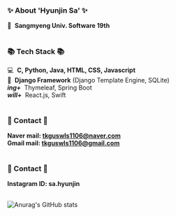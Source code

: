   ### ✨ About 'Hyunjin Sa' ✨
  :european_post_office:&nbsp;&nbsp;<strong>Sangmyeng Univ. Software 19th</strong> <br>
  <br>

  ### 📚 Tech Stack 📚
  💻&nbsp;&nbsp;<strong>C, Python, Java, HTML, CSS, Javascript</strong> <br>
  :wrench:&nbsp;&nbsp;<strong>Django Framework</strong> (Django Template Engine, SQLite) <br>
  <strong><em>ing+</em></strong>&nbsp;&nbsp;Thymeleaf, Spring Boot <br>
  <strong><em>will+</em></strong>&nbsp;&nbsp;React.js, Swift <br>
  <br>
  
  ### 📧 Contact 📧
  <strong>Naver mail: tkguswls1106@naver.com</strong> <br>
  <strong>Gmail mail: tkguswls1106@gmail.com</strong> <br>
  <br>
    
  ### 💌 Contact 💌
  <strong>Instagram ID: sa.hyunjin</strong> <br>
  <br>

  ![Anurag's GitHub stats](https://github-readme-stats.vercel.app/api?username=tkguswls1106&count_private=true&show_icons=true&theme=gotham)
